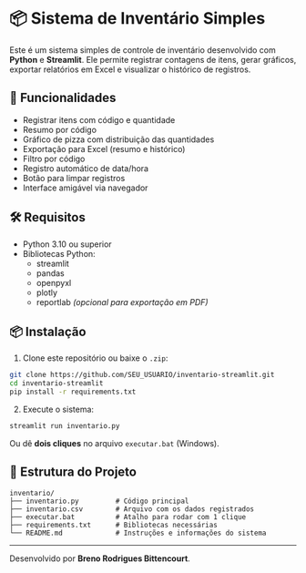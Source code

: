 # 📦 Sistema de Inventário Simples

Este é um sistema simples de controle de inventário desenvolvido com **Python** e **Streamlit**. Ele permite registrar contagens de itens, gerar gráficos, exportar relatórios em Excel e visualizar o histórico de registros.

## 🚀 Funcionalidades

- Registrar itens com código e quantidade  
- Resumo por código  
- Gráfico de pizza com distribuição das quantidades  
- Exportação para Excel (resumo e histórico)  
- Filtro por código  
- Registro automático de data/hora  
- Botão para limpar registros  
- Interface amigável via navegador  

## 🛠 Requisitos

- Python 3.10 ou superior  
- Bibliotecas Python:
  - streamlit  
  - pandas  
  - openpyxl  
  - plotly  
  - reportlab *(opcional para exportação em PDF)*  

## 📦 Instalação

1. Clone este repositório ou baixe o `.zip`:

```bash
git clone https://github.com/SEU_USUARIO/inventario-streamlit.git
cd inventario-streamlit
pip install -r requirements.txt
```

2. Execute o sistema:

```bash
streamlit run inventario.py
```

Ou dê **dois cliques** no arquivo `executar.bat` (Windows).

## 📁 Estrutura do Projeto

```
inventario/
├── inventario.py         # Código principal
├── inventario.csv        # Arquivo com os dados registrados
├── executar.bat          # Atalho para rodar com 1 clique
├── requirements.txt      # Bibliotecas necessárias
└── README.md             # Instruções e informações do sistema
```

---

Desenvolvido por **Breno Rodrigues Bittencourt**.
